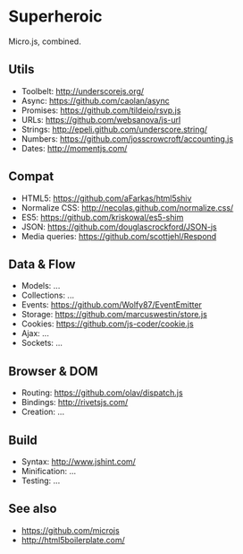 # Superheroic

Micro.js, combined.


## Utils

* Toolbelt: http://underscorejs.org/
* Async: https://github.com/caolan/async
* Promises: https://github.com/tildeio/rsvp.js
* URLs: https://github.com/websanova/js-url
* Strings: http://epeli.github.com/underscore.string/
* Numbers: https://github.com/josscrowcroft/accounting.js
* Dates: http://momentjs.com/


## Compat

* HTML5: https://github.com/aFarkas/html5shiv
* Normalize CSS: http://necolas.github.com/normalize.css/
* ES5: https://github.com/kriskowal/es5-shim
* JSON: https://github.com/douglascrockford/JSON-js
* Media queries: https://github.com/scottjehl/Respond


## Data & Flow

* Models: ...
* Collections: ...
* Events: https://github.com/Wolfy87/EventEmitter
* Storage: https://github.com/marcuswestin/store.js
* Cookies: https://github.com/js-coder/cookie.js
* Ajax: ...
* Sockets: ...


## Browser & DOM

* Routing: https://github.com/olav/dispatch.js
* Bindings: http://rivetsjs.com/
* Creation: ...


## Build

* Syntax: http://www.jshint.com/
* Minification: ...
* Testing: ...


## See also

* https://github.com/microjs
* http://html5boilerplate.com/
